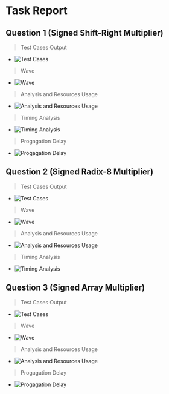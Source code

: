 # Task Report

## Question 1 (Signed Shift-Right Multiplier)
> Test Cases Output
- ![Test Cases](Q1/testcases_output.png)

> Wave
- ![Wave](Q1/wave.png)

> Analysis and Resources Usage
- ![Analysis and Resources Usage](Q1/Analysis_Resource_Usage.png)

> Timing Analysis
- ![Timing Analysis](Q1/Timing_Analysis.png)

> Progagation Delay
- ![Progagation Delay](Q1/Progagation_Delay_report.png)

## Question 2 (Signed Radix-8 Multiplier)
> Test Cases Output
- ![Test Cases](Q2/testcases_output.png)

> Wave
- ![Wave](Q2/wave.png)

> Analysis and Resources Usage
- ![Analysis and Resources Usage](Q2/Analysis_Resource_Usage.png)

> Timing Analysis
- ![Timing Analysis](Q2/Timing_Analysis.png)

## Question 3 (Signed Array Multiplier)
> Test Cases Output
- ![Test Cases](Q3/testcases_output.png)

> Wave
- ![Wave](Q3/wave.png)

> Analysis and Resources Usage
- ![Analysis and Resources Usage](Q3/Analysis_Resource_Usage.png)

> Progagation Delay
- ![Progagation Delay](Q3/Progagation_Delay_report.png)
